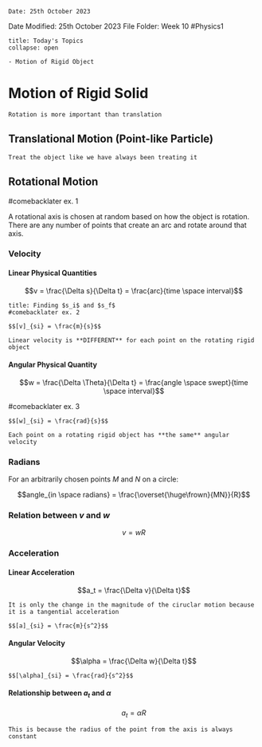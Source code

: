  	Date: 25th October 2023
Date Modified: 25th October 2023
File Folder: Week 10
#Physics1

```ad-abstract
title: Today's Topics
collapse: open

- Motion of Rigid Object

```

# Motion of Rigid Solid

```ad-note
Rotation is more important than translation
```
## Translational Motion (Point-like Particle)

```ad-summary
Treat the object like we have always been treating it
```

## Rotational Motion 

#comebacklater ex. 1

A rotational axis is chosen at random based on how the object is rotation. There are any number of points that create an arc and rotate around that axis.

### Velocity
#### Linear Physical Quantities

$$v = \frac{\Delta s}{\Delta t} = \frac{arc}{time \space interval}$$


```ad-important
title: Finding $s_i$ and $s_f$
#comebacklater ex. 2
```

```ad-note
$$[v]_{si} = \frac{m}{s}$$
```

```ad-warning
Linear velocity is **DIFFERENT** for each point on the rotating rigid object
```
#### Angular Physical Quantity

$$w = \frac{\Delta \Theta}{\Delta t} = \frac{angle \space swept}{time \space interval}$$

#comebacklater ex. 3

```ad-note
$$[w]_{si} = \frac{rad}{s}$$
```

```ad-important
Each point on a rotating rigid object has **the same** angular velocity
```
### Radians

For an arbitrarily chosen points $M$ and $N$ on a circle:

$$angle_{in \space radians} = \frac{\overset{\huge\frown}{MN}}{R}$$

### Relation between $v$ and $w$

$$v = wR$$
### Acceleration

#### Linear Acceleration

$$a_t = \frac{\Delta v}{\Delta t}$$

```ad-warning
It is only the change in the magnitude of the ciruclar motion because it is a tangential acceleration
```

```ad-note
$$[a]_{si} = \frac{m}{s^2}$$
```

#### Angular Velocity

$$\alpha = \frac{\Delta w}{\Delta t}$$

```ad-note
$$[\alpha]_{si} = \frac{rad}{s^2}$$
```

#### Relationship between $a_t$ and $\alpha$

$$a_t = \alpha R$$

```ad-important
This is because the radius of the point from the axis is always constant
```

